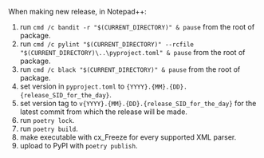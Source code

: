 When making new release, in Notepad++:
1. run `cmd /c bandit -r "$(CURRENT_DIRECTORY)" & pause` from the root of package.
2. run `cmd /c pylint "$(CURRENT_DIRECTORY)" --rcfile "$(CURRENT_DIRECTORY)\..\pyproject.toml" & pause` from the root of package.
3. run `cmd /c black "$(CURRENT_DIRECTORY)" & pause` from the root of package.
4. set version in `pyproject.toml` to `{YYYY}.{MM}.{DD}.{release_SID_for_the_day}`.
5. set version tag to `v{YYYY}.{MM}.{DD}.{release_SID_for_the_day}` for the latest commit from which the release will be made.
6. run `poetry lock`.
7. run `poetry build`.
8. make executable with cx_Freeze for every supported XML parser.
9. upload to PyPI with `poetry publish`.
